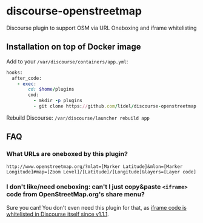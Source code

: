 discourse-openstreetmap
=======================

Discourse plugin to support OSM via URL Oneboxing and iframe whitelisting


## Installation on top of Docker image

Add to your `/var/discourse/containers/app.yml`:

```ruby
hooks:
  after_code:
    - exec:
        cd: $home/plugins
        cmd:
          - mkdir -p plugins
          - git clone https://github.com/lidel/discourse-openstreetmap.git
```

Rebuild Discourse: `/var/discourse/launcher rebuild app`

## FAQ

### What URLs are oneboxed by this plugin?

`http://www.openstreetmap.org/?mlat=[Marker Latitude]&mlon=[Marker Longitude]#map=[Zoom Level]/[Latitude]/[Longitude]&layers=[Layer code]`

### I don't like/need oneboxing: can't I just copy&paste `<iframe>` code from OpenStreetMap.org's share menu?

Sure you can! You don't even need this plugin for that, as [iframe code is whitelisted in Discourse itself since v1.1.1](https://github.com/discourse/discourse/commit/9dccd975d9446fc99f4c76322b8934c5afd25888).

